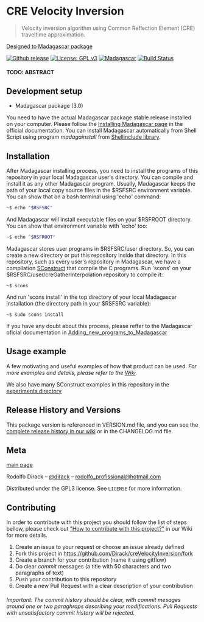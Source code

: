 # CRE Velocity Inversion

> Velocity inversion algorithm using Common Reflection Element (CRE) traveltime approximation.

[Designed to Madagascar package](https://ahay.org)

[![Github release](https://img.shields.io/github/v/release/Dirack/creVelocityInversion)](https://github.com/Dirack/creVelocityInversion/releases/latest) [![License: GPL v3](https://img.shields.io/badge/License-GPLv3-blue.svg)](https://www.gnu.org/licenses/gpl-3.0) [![Madagascar](https://img.shields.io/badge/Madagascar-v3.0-blue)](https://github.com/ahay/src/tree/master) [![Build Status](https://travis-ci.org/Dirack/creVelocityInversion.svg?branch=master)](https://travis-ci.org/Dirack/creVelocityInversion)

#### TODO: ABSTRACT

## Development setup

- Madagascar package (3.0)

You need to have the actual Madagascar package stable release installed on your computer. Please follow the
[Installing Madagascar page](http://www.ahay.org/wiki/Installation) in the official documentation. You can install
Madagascar automatically from Shell Script using program _madagainstall_ from [Shellinclude library](https://github.com/Dirack/Shellinclude/tree/v1.2.2-beta.1).

## Installation

After Madagascar installing process, you need to install the programs of this repository in your local Madagascar user's
directory. You can compile and install it as any other Madagascar program. 
Usually, Madagascar keeps the path of your local copy source files in the $RSFSRC environment variable. You can
show that on a bash terminal using 'echo' command:

```sh
~$ echo "$RSFSRC"
```

And Madagascar will install executable files on your $RSFROOT directory. You can show that environment variable
with 'echo' too:

```sh
~$ echo "$RSFROOT"
```

Madagascar stores user programs in $RSFSRC/user directory. So, you can create a new directory or put this
repository inside that directory. In this repository, such as every user's repository in Madagascar, we have a compilation 
[SConstruct](https://github.com/Dirack/vfsa/blob/master/SConstruct) that compile the C programs.
Run 'scons' on your $RSFSRC/user/creGatherInterpolation repository to compile it:

```shell
~$ scons
```

And run 'scons install' in the top directory of your local Madagascar installation 
(the directory path in your $RSFSRC variable):

```shell
~$ sudo scons install
```

If you have any doubt about this process, please reffer to the Madagascar oficial documentation in 
[Adding_new_programs_to_Madagascar](http://www.ahay.org/wiki/Adding_new_programs_to_Madagascar)

## Usage example

A few motivating and useful examples of how that product can be used. 
_For more examples and details, please refer to the [Wiki](https://github.com/Dirack/creVelocityInversion/wiki)._

We also have many SConstruct examples in this repository in the
[experiments directory](https://github.com/Dirack/creVelocityInversion/tree/master/experiments)

## Release History and Versions

This package version is referenced in VERSION.md file, and you can see the [complete release history in our wiki](https://github.com/Dirack/creVelocityInversion/wiki/Release-history) or in the CHANGELOG.md file.

## Meta

[main page](https://github.com/Dirack/creVelocityInversion)

Rodolfo Dirack – [@dirack](https://github.com/Dirack) – rodolfo_profissional@hotmail.com

Distributed under the GPL3 license. See ``LICENSE`` for more information.

## Contributing

In order to contribute with this project you should follow the list of steps bellow, please check out ["How to contribute with this project?"](https://github.com/Dirack/creVelocityInversion/wiki/Contribute) in our Wiki for more details. 

1. Create an issue to your request or choose an issue already defined
2. Fork this project in https://github.com/Dirack/creVelocityInversion/fork 
3. Create a branch for your contribution (name it using gitflow)
4. Do clear _commit_ messages (a title with 50 characters and two paragraphs of text)
5. _Push_ your contribution to this repository
6. Create a new Pull Request with a clear description of your contribution

###### Important: The commit history should be clear, with commit mesages around one or two paraghraps describing your modifications. Pull Requests with unsatisfactory commit history will be rejected.
